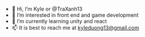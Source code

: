 - 👋 Hi, I’m Kyle or @TraXanh13
- 👀 I’m interested in front end and game development
- 🌱 I’m currently learning unity and react
- 📫 It is best to reach me at kyleduong13@gmail.com

<!---
TraXanh13/TraXanh13 is a ✨ special ✨ repository because its `README.md` (this file) appears on your GitHub profile.
You can click the Preview link to take a look at your changes.
--->
